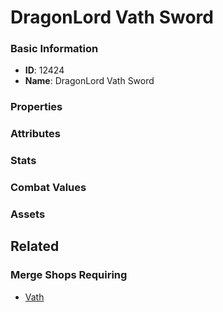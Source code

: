 # DragonLord Vath Sword

<no description available>

### Basic Information

- **ID**: 12424
- **Name**: DragonLord Vath Sword

### Properties


### Attributes


### Stats


### Combat Values


### Assets


## Related

### Merge Shops Requiring

- [Vath](../merge-shops/206-vath.md)

